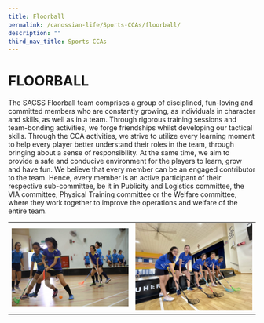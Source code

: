 ```yaml
---
title: Floorball
permalink: /canossian-life/Sports-CCAs/floorball/
description: ""
third_nav_title: Sports CCAs
---
```

# FLOORBALL
The SACSS Floorball team comprises a group of disciplined, fun-loving and committed members who are constantly growing, as individuals in character and skills, as well as in a team. Through rigorous training sessions and team-bonding activities, we forge friendships whilst developing our tactical skills. Through the CCA activities, we strive to utilize every learning moment to help every player better understand their roles in the team, through bringing about a sense of responsibility. At the same time, we aim to provide a safe and conducive environment for the players to learn, grow and have fun. We believe that every member can be an engaged contributor to the team. Hence, every member is an active participant of their respective sub-committee, be it in Publicity and Logistics committee, the VIA committee, Physical Training committee or the Welfare committee, where they work together to improve the operations and welfare of the entire team.

|   |   |
|---|---|
| ![](/images/Canossian%20Life/Sports%20CCAs/FLOORBALL/835B2341-1024x683.jpg)  |![](/images/Canossian%20Life/Sports%20CCAs/FLOORBALL/Floorball_1-1024x768.jpg)   |